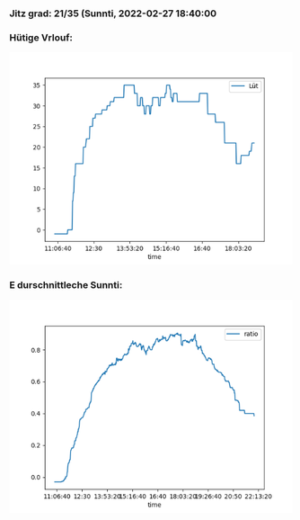 ### Jitz grad: 21/35 (Sunnti, 2022-02-27 18:40:00

### Hütige Vrlouf:
![Graph](Today.png)

### E durschnittleche Sunnti:
![Graph](Sunnti.png)
